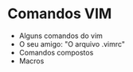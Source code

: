 # Comandos VIM

- Alguns comandos do vim
- O seu amigo: "O arquivo .vimrc"
- Comandos compostos
- Macros
